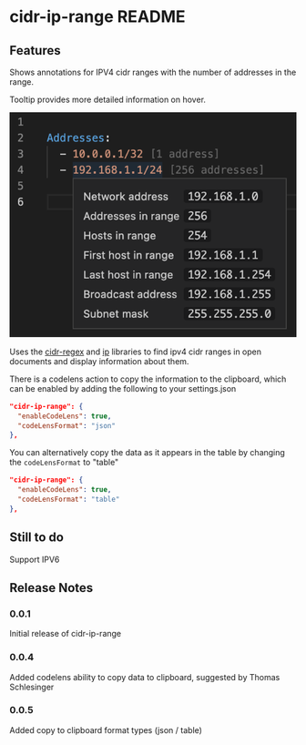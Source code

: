 # cidr-ip-range README

## Features

Shows annotations for IPV4 cidr ranges with the number of addresses in the range.

Tooltip provides more detailed information on hover.

![CIDR tooltip and annotations](./images/ip-range.png)

Uses the [cidr-regex](https://www.npmjs.com/package/cidr-regex) and [ip](https://www.npmjs.com/package/ip) libraries to find ipv4 cidr ranges in open documents and display information about them.

There is a codelens action to copy the information to the clipboard, which can be enabled by adding the following to your settings.json

```json
"cidr-ip-range": {
  "enableCodeLens": true,
  "codeLensFormat": "json"
},
```

You can alternatively copy the data as it appears in the table by changing the `codeLensFormat` to "table"

```json
"cidr-ip-range": {
  "enableCodeLens": true,
  "codeLensFormat": "table"
},
```

## Still to do

Support IPV6

## Release Notes

### 0.0.1

Initial release of cidr-ip-range

### 0.0.4

Added codelens ability to copy data to clipboard, suggested by Thomas Schlesinger

### 0.0.5

Added copy to clipboard format types (json / table)
